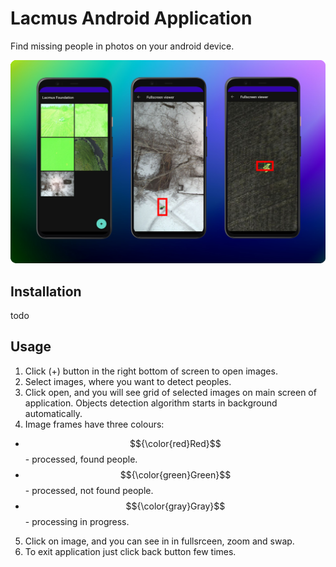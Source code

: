 # Lacmus Android Application 

Find missing people in photos on your android device. 

![Lacmus application screen preview](doc/lacmus_app_preview.png)

## Installation

todo

## Usage

1. Click (+) button in the right bottom of screen to open images. 
2. Select images, where you want to detect peoples. 
3. Click open, and you will see grid of selected images on main screen of application. Objects detection algorithm starts in background automatically. 
4. Image frames have three colours: 
- $${\color{red}Red}$$ - processed, found people. 
- $${\color{green}Green}$$ - processed, not found people. 
- $${\color{gray}Gray}$$ - processing in progress.
5. Click on image, and you can see in in fullsrceen, zoom and swap. 
6. To exit application just click back button few times. 

